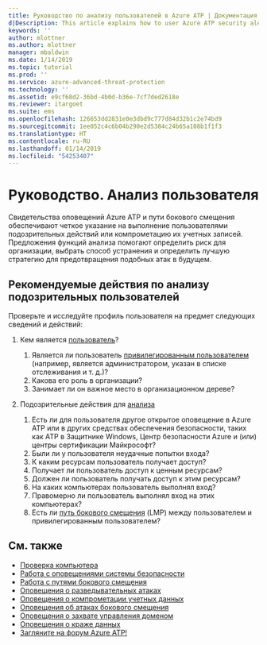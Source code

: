 ```yaml
---
title: Руководство по анализу пользователей в Azure ATP | Документация Майкрософт
d|Description: This article explains how to user Azure ATP security alerts to investigate a suspicious user.
keywords: ''
author: mlottner
ms.author: mlottner
manager: mbaldwin
ms.date: 1/14/2019
ms.topic: tutorial
ms.prod: ''
ms.service: azure-advanced-threat-protection
ms.technology: ''
ms.assetid: e9cf68d2-36bd-4b0d-b36e-7cf7ded2618e
ms.reviewer: itargoet
ms.suite: ems
ms.openlocfilehash: 126653dd2831e0e3dbd9c777d84d32b1c2e74bd9
ms.sourcegitcommit: 1ee052c4c6b04b290e2d5384c24b65a108b1f1f3
ms.translationtype: HT
ms.contentlocale: ru-RU
ms.lasthandoff: 01/14/2019
ms.locfileid: "54253407"
---
```

# <a name="tutorial-investigate-a-user"></a>Руководство. Анализ пользователя

Свидетельства оповещений Azure ATP и пути бокового смещения обеспечивают четкое указание на выполнение пользователями подозрительных действий или компрометацию их учетных записей. Предложения функций анализа помогают определить риск для организации, выбрать способ устранения и определить лучшую стратегию для предотвращения подобных атак в будущем.  

## <a name="recommended-investigation-steps-for-suspicious-users"></a>Рекомендуемые действия по анализу подозрительных пользователей

Проверьте и исследуйте профиль пользователя на предмет следующих сведений и действий:

1. Кем является [пользователь](entity-profiles.md)?
     1. Является ли пользователь [привилегированным пользователем](sensitive-accounts.md) (например, является администратором, указан в списке отслеживания и т. д.)?  
     2. Какова его роль в организации?
     3. Занимает ли он важное место в организационном дереве?

2. Подозрительные действия для [анализа](investigate-entity.md)
     1. Есть ли для пользователя другое открытое оповещение в Azure ATP или в других средствах обеспечения безопасности, таких как ATP в Защитнике Windows, Центр безопасности Azure и (или) центры сертификации Майкрософт?
     2. Были ли у пользователя неудачные попытки входа?
     3. К каким ресурсам пользователь получает доступ?  
     4. Получает ли пользователь доступ к ценным ресурсам?  
     5. Должен ли пользователь получать доступ к этим ресурсам?  
     6. На каких компьютерах пользователь выполнял вход? 
     7. Правомерно ли пользователь выполнял вход на этих компьютерах?
     8. Есть ли [путь бокового смещения](use-case-lateral-movement-path.md) (LMP) между пользователем и привилегированным пользователем?


## <a name="see-also"></a>См. также

- [Проверка компьютера](investigate-a-computer.md)
- [Работа с оповещениями системы безопасности](working-with-suspicious-activities.md)
- [Работа с путями бокового смещения](use-case-lateral-movement-path.md)
- [Оповещения о разведывательных атаках](atp-reconnaissance-alerts.md)
- [Оповещения о компрометации учетных данных](atp-compromised-credentials-alerts.md)
- [Оповещения об атаках бокового смещения](atp-lateral-movement-alerts.md)
- [Оповещения о захвате управления доменом](atp-domain-dominance-alerts.md)
- [Оповещения о краже данных](atp-exfiltration-alerts.md)
- [Загляните на форум Azure ATP!](https://aka.ms/azureatpcommunity)

